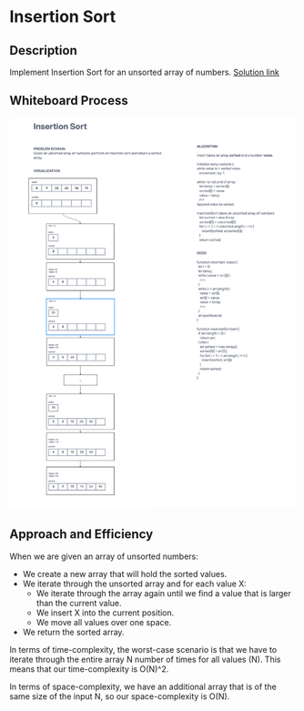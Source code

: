 # Insertion Sort

## Description

Implement Insertion Sort for an unsorted array of numbers.
[Solution link](https://github.com/yd24/data-structures-and-algorithms/pull/34)

## Whiteboard Process

![image](Whiteboard.png)

## Approach and Efficiency

When we are given an array of unsorted numbers:
* We create a new array that will hold the sorted values.
* We iterate through the unsorted array and for each value X:
  * We iterate through the array again until we find a value that is larger than the current value.
  * We insert X into the current position.
  * We move all values over one space.
* We return the sorted array.

In terms of time-complexity, the worst-case scenario is that we have to iterate through the entire array N number of times for all values (N). This means that our time-complexity is O(N)^2.

In terms of space-complexity, we have an additional array that is of the same size of the input N, so our space-complexity is O(N).
